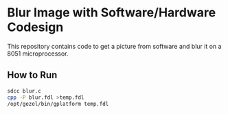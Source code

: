 # Blur Image with Software/Hardware Codesign

This repository contains code to get a picture from software and blur it on a 8051 microprocessor.

## How to Run

```bash
sdcc blur.c
cpp -P blur.fdl >temp.fdl
/opt/gezel/bin/gplatform temp.fdl 
```
